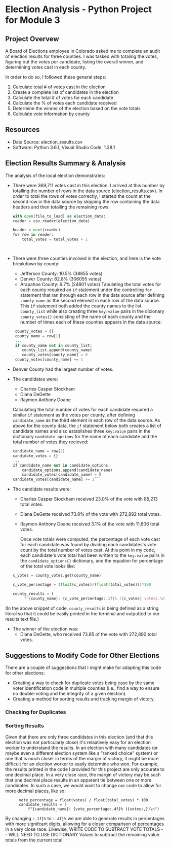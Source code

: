 # Election Analysis - Python Project for Module 3

## Project Overvew
A Board of Elections employee in Colorado asked me to complete an audit of election results for three counties. I was tasked with totaling the votes, figuring out the votes per candidate, listing the overall winner, and determining votes cast in each county. 

In order to do so, I followed these general steps: 

  1. Calculate total # of votes cast in the election
  2. Create a complete list of candidates in the election 
  3. Calculate the total # of votes for each candidate
  4. Calculate the % of votes each candidate received
  5. Determine the winner of the election based on the vote totals
  6. Calculate vote information by county

## Resources
- Data Source: election_results.csv
- Software: Python 3.6.1, Visual Studio Code, 1.38.1

## Election Results Summary & Analysis
The analysis of the local election demonstrates: 

  - There were 369,711 votes cast in this election. 
    I arrived at this number by totalling the number of rows in the data source (election_results.csv). In order to total the rows of votes correctly, I started the count at the second row in the data source by skipping the row containing the data headers and then totalling the remaining rows:
    ```python
    with open(file_to_load) as election_data:
    reader = csv.reader(election_data)

    header = next(reader)
    for row in reader:
        total_votes = total_votes + 1
    
  
  - There were three counties involved in the election, and here is the vote breakdown by county:
      - Jefferson County: 10.5% (38855 votes)
      - Denver County: 82.8% (306055 votes) 
      - Arapahoe County: 6.7% (24801 votes)
        Tabulating the total votes for each county required an `if`  statement under the controlling `for` statement that ran through each row in the data source after defining `county_name` as the second element in each row of the data source. This `if` statement both added the county names to the list `county_list` while also creating three `key:value` pairs in the dicionary `county_votes{}` consisting of the name of each county and the number of times each of these counties appears in the data source: 
        
     ```python
      county_votes = {}
      county_name = row[1]
      ...
      if county_name not in county_list:        
         county_list.append(county_name)
         county_votes[county_name] = 0
      county_votes[county_name] += 1
    ```
  - Denver County had the largest number of votes. 
  
  - The candidates were: 
      - Charles Casper Stockham 
      - Diana DeGette
      - Raymon Anthony Doane
      
       Calculating the total number of votes for each candidate required a similar `if` statement as the votes per county, after defining `candidate_name` as the third element in each row of the data source. As above for the county data, the `if` statement below both creates a list of candidate names and also establishes three `key:value` pairs in the dictionary `candidate_options` for the name of each candidate and the total number of votes they recieved:
       
      ```python
      candidate_name = row[2]
      candidate_votes = {}
      ...
      if candidate_name not in candidate_options:        
          candidate_options.append(candidate_name)
          candidate_votes[candidate_name] = 0
      candidate_votes[candidate_name] += 1``` 
      
     
  - The candidate results were: 
      - Charles Casper Stockham received 23.0% of the vote with 85,213 total votes.
      - Diana DeGette received 73.8% of the vote with 272,892 total votes. 
      - Raymon Anthony Doane received 3.1% of the vote with 11,606 total votes. 
      
        Once vote totals were computed, the percentage of each vote cast for each candidate was found by dividing each candidates's vote count by the total number of votes cast. At this point in my code, each candidate's vote total had been written to the `key:value` pairs in the `candidate_options{}` dictionary, and the equation for percentage of the total vote looks like: 
       
       ```python
       c_votes = county_votes.get(county_name)
       
       c_vote_percentage = (float(c_votes)/(float(total_votes)))*100
       
       county_results = (
            f'{county_name}: {c_vote_percentage:.1f}% ({c_votes} votes).\n')
       
  (In the above snippet of code, `county_results` is being defined as a string literal so that it could be easily printed in the terminal and outputted to our results text file.) 
  
  - The winner of the election was:
      - Diana DeGette, who received 73.85 of the vote with 272,892 total votes. 
        
        

## Suggestions to Modify Code for Other Elections
There are a couple of suggestions that I might make for adapting this code for other elections:
  - Creating a way to check for duplicate votes being case by the same voter identification code in multiple counties (i.e., find a way to ensure no double-voting and the integrity of a given election). 
  - Creating a method for sorting results and tracking margin of victory. 

### Checking for Duplicates


### Sorting Results 
  
  Given that there are only three candidates in this election (and that this election was not particularly close) it's relaatively easy for an election worker to understand the results. In an election with many candidates (or maybe even a different election system like a "ranked choice" system) or one that is much closer in terms of the margin of victory, it might be more difficult for an election worker to easily determine who won. For example, the results printed in the code I provided for this project are only accurate to one decimal place. In a very close race, the margin of victory may be such that one decimal place results in an apparent tie between one or more candidates. In such a case, we would want to change our code to allow for more decimal places, like so: 
  ```     votes = candidate_votes.get(candidate_name)
        vote_percentage = float(votes) / float(total_votes) * 100
        candidate_results = (
            f"{candidate_name}: {vote_percentage:.4f}% ({votes:,})\n")
  ```
  By changing `:.1f}%` to `:.4f}%` we are able to generate results in percentages with more signifcant digits, allowing for a closer comparison of percentages in a very close race. Likewise,  WRITE CODE TO SUBTRACT VOTE TOTALS -- WILL NEED TO USE DICTIONARY Values to subtract the remaining value totals from the current total
           
      
